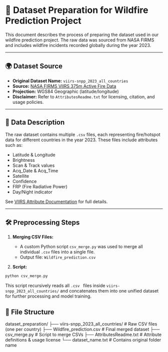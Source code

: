 # 📁 Dataset Preparation for Wildfire Prediction Project

This document describes the process of preparing the dataset used in our wildfire prediction project. The raw data was sourced from NASA FIRMS and includes wildfire incidents recorded globally during the year 2023.

---

## 🌍 Dataset Source

- **Original Dataset Name:** `viirs-snpp_2023_all_countries`
- **Source:** [NASA FIRMS VIIRS 375m Active Fire Data](https://earthdata.nasa.gov/earth-observation-data/near-real-time/firms/v1-vnp14imgt)
- **Projection:** WGS84 Geographic (latitude/longitude)
- **Disclaimer:** Refer to `AttributesReadme.txt` for licensing, citation, and usage policies.

---

## 📑 Data Description

The raw dataset contains multiple `.csv` files, each representing fire/hotspot data for different countries in the year 2023. These files include attributes such as:

- Latitude & Longitude
- Brightness
- Scan & Track values
- Acq_Date & Acq_Time
- Satellite
- Confidence
- FRP (Fire Radiative Power)
- Day/Night indicator

See [VIIRS Attribute Documentation](https://earthdata.nasa.gov/earth-observation-data/near-real-time/firms/v1-vnp14imgt#ed-viirs-375m-attributes) for full details.

---

## 🛠️ Preprocessing Steps

1. **Merging CSV Files:**
   - A custom Python script `csv_merge.py` was used to merge all individual `.csv` files into a single file.
   - Output file: `Wildfire_prediction.csv`

2. **Script:**

```bash
python csv_merge.py
```
This script recursively reads all ```.csv ``` files inside ```viirs-snpp_2023_all_countries/``` and concatenates them into one unified dataset for further processing and model training.

## 📂 File Structure
dataset_preparation/
├── viirs-snpp_2023_all_countries/   # Raw CSV files (one per country)
├── Wildfire_prediction.csv          # Final merged dataset
├── csv_merge.py                     # Script to merge CSVs
├── AttributesReadme.txt             # Attribute definitions & usage license
└── dataset_name.txt                 # Contains original folder name
